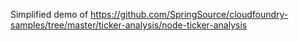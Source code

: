Simplified demo of https://github.com/SpringSource/cloudfoundry-samples/tree/master/ticker-analysis/node-ticker-analysis